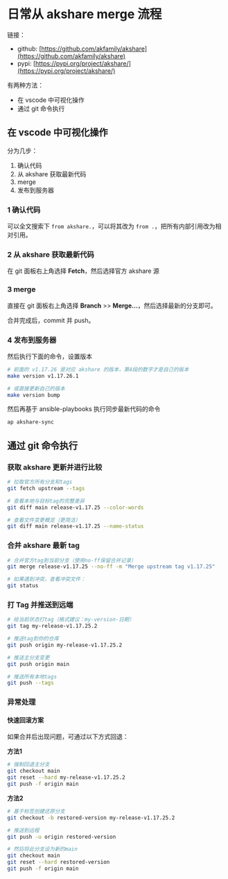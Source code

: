 # 日常从 akshare merge 流程

链接：
- github: [https://github.com/akfamily/akshare](https://github.com/akfamily/akshare)
- pypi: [https://pypi.org/project/akshare/](https://pypi.org/project/akshare/)

有两种方法：
- 在 vscode 中可视化操作
- 通过 git 命令执行

## 在 vscode 中可视化操作

分为几步：
1. 确认代码
2. 从 akshare 获取最新代码
3. merge
4. 发布到服务器

### 1 确认代码

可以全文搜索下 `from akshare.`，可以将其改为 `from .`，把所有内部引用改为相对引用。

### 2 从 akshare 获取最新代码

在 git 面板右上角选择 **Fetch**，然后选择官方 akshare 源

### 3 merge

直接在 git 面板右上角选择 **Branch** >> **Merge...**，然后选择最新的分支即可。

合并完成后，commit 并 push。

### 4 发布到服务器

然后执行下面的命令，设置版本
```bash
# 前面的 v1.17.26 是对应 akshare 的版本，第4段的数字才是自己的版本
make version v1.17.26.1

# 或直接更新自己的版本
make version bump
```

然后再基于 ansible-playbooks 执行同步最新代码的命令
```bash
ap akshare-sync
```

## 通过 git 命令执行

<!-- ## 备份当前内容

```bash
# 切换到备份分支
git checkout backup

# 从 main merge
git merge main

# 推送到远端
git push origin backup

# 切换回 main 
git checkout main
``` -->

### 获取 akshare 更新并进行比较

```bash
# 拉取官方所有分支和tags
git fetch upstream --tags

# 查看本地与目标tag的完整差异
git diff main release-v1.17.25 --color-words

# 查看文件变更概览（更简洁）
git diff main release-v1.17.25 --name-status
```

### 合并 akshare 最新 tag

```bash
# 合并官方tag到当前分支（使用no-ff保留合并记录）
git merge release-v1.17.25 --no-ff -m "Merge upstream tag v1.17.25"

# 如果遇到冲突，查看冲突文件：
git status
```

### 打 Tag 并推送到远端

```bash
# 给当前状态打tag（格式建议：my-version-日期）
git tag my-release-v1.17.25.2

# 推送tag到你的仓库
git push origin my-release-v1.17.25.2

# 推送主分支变更
git push origin main

# 推送所有本地tags
git push --tags
```

### 异常处理

#### 快速回滚方案

如果合并后出现问题，可通过以下方式回退：

**方法1**

```bash
# 强制回退主分支
git checkout main
git reset --hard my-release-v1.17.25.2
git push -f origin main
```

**方法2**

```bash
# 基于标签创建还原分支
git checkout -b restored-version my-release-v1.17.25.2

# 推送到远程
git push -u origin restored-version

# 然后将此分支设为新的main
git checkout main
git reset --hard restored-version
git push -f origin main
```
